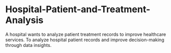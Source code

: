 # Hospital-Patient-and-Treatment-Analysis
A hospital wants to analyze patient treatment records to improve healthcare services. To analyze hospital patient records and improve decision-making through data insights.
